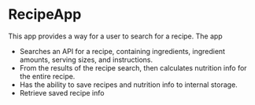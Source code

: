 # RecipeApp

This app provides a way for a user to search for a recipe.
The app
- Searches an API for a recipe, containing ingredients, ingredient amounts, serving sizes, and instructions.
- From the results of the recipe search, then calculates nutrition info for the entire recipe.
- Has the ability to save recipes and nutrition info to internal storage.
- Retrieve saved recipe info
